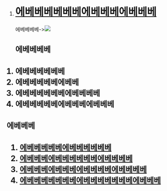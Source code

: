 <!doctype html>
<html>
<head>
<title> WEB1-html </title>
<mata charset="utf-8"> 
</head>
<body>
<ol>
<strong><u><li><h1>에베베베베베베에베베베에베베베</u></strong></h1></li>
에베베베베-><img src="펭귄.jpg">
</ol>
<ol>
<h2>에베베베베<h2>
<li>에베베베베베베</li>
<li>에베베베베베에베베</li>
<li>에베베베베베베에베베베베</li>
<li>에베베베베베에베베베에베베베</li>
</ol>
<h2>에베베베<h2>
<ol>
<li><a href="file:///C:/Users/won/Desktop/1.html">에베베베베베에베베베베베베</a></li>
<li><a href="file:///C:/Users/won/Desktop/1.html">에베베베에베베베베베베에베베베베</a></li>
<li><a href="file:///C:/Users/won/Desktop/1.html">에베베베에베베베에베베베베에베베베베</a></li>
<li><a href="file:///C:/Users/won/Desktop/1.html">에베베베베베베베에베베베베베베베에베베베</a></li>
</ol>
</body>
<html>
